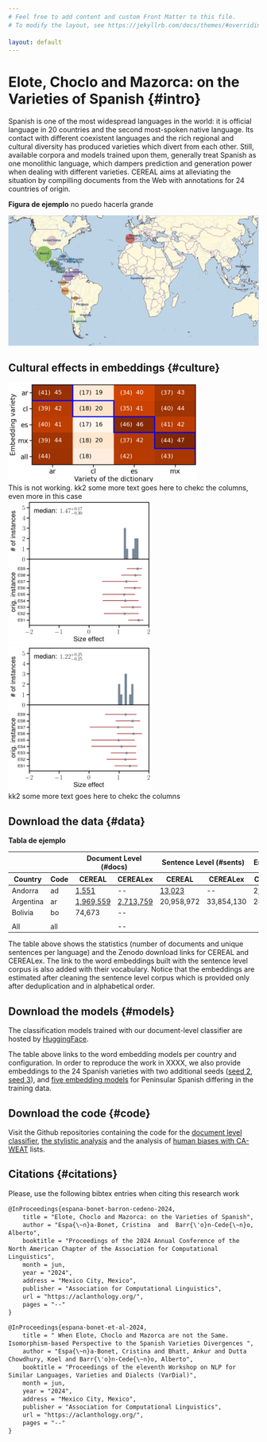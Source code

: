 ```yaml
---
# Feel free to add content and custom Front Matter to this file.
# To modify the layout, see https://jekyllrb.com/docs/themes/#overriding-theme-defaults

layout: default
---
```


# Elote, Choclo and Mazorca: on the Varieties of Spanish {#intro}

<p>Spanish is one of the most widespread languages in the world: it is official language in 20 countries and the second most-spoken native language. Its contact with different coexistent languages and the rich regional and cultural diversity has produced varieties which divert from each other. Still, available corpora and models trained upon them, generally treat Spanish as one monolithic language, which dampers prediction and generation power when dealing with different varieties. CEREAL aims at alleviating the situation by compilling documents from the Web with annotations for 24 countries of origin.</p>

**Figura de ejemplo** no puedo hacerla grande

<p align="center">
  <img src="img/spanish_speakers.png"  width="1000" title="Countries where Spanish is spoken">
</p>



## Cultural effects in embeddings {#culture}

<div class="row2cols">
  <div class="column2cols" width="45%">
  <img src="img/accsBLIbigEX_oscar.png"  width="380" title="Accuracy on BLI">
  </div>
  <div class="column2cols" width="40%">
  This is not working. kk2 some more text goes here to chekc the columns, even more in this case
  </div>
</div>


<div class="row2cols">
  <div class="column2cols left">
  <img src="img/es_cctld_es_esES_1_sizeff.png"  width="290" title="Size effect with the Spanish CAWEAT1 lists on Peninsular Spanish embeddings">
  <img src="img/es_cctld_mx_esES_1_sizeff.png"  width="290" title="Size effect with the Mexican CAWEAT1 lists on Mexican Spanish embeddings">
  </div>
  <div class="column2cols right">
  kk2 some more text goes here to chekc the columns
  </div>
</div>

## Download the data {#data}

**Tabla de ejemplo**

<table id=dataDownload>
<thead>
  <tr>
    <th colspan="2"></th>
    <th colspan="2">Document Level (#docs)</th>
    <th colspan="2">Sentence Level (#sents) </th>
    <th colspan="2">Embeddings (vocab)</th>
  </tr>
  <tr>
    <th>Country</th>    <th>Code</th>
    <th>CEREAL</th>    <th>CEREALex</th>
    <th>CEREAL</th>    <th>CEREALex</th>
    <th>CEREAL</th>    <th>CEREALex</th>
  </tr>
</thead>
<tbody>
  <tr>
    <td>Andorra</td>    <td>ad</td>    <td><a href="https://zenodo.org/records/3829167/files/de.0.tar.bz2">1,551</a></td>    <td>--</td>    <td><a href="https://zenodo.org/records/3829167/files/de.0.tar.bz2">13,023</a></td>    <td>--</td>    <td>2,671</td>    <td>--</td>
  </tr>
  <tr>
    <td>Argentina</td>  <td>ar</td>    <td><a href="https://zenodo.org/records/3829167/files/de.0.tar.bz2">1,969,559</a></td>    <td><a href="https://zenodo.org/records/3829167/files/de.0.tar.bz2">2,713,759</a></td>    <td>20,958,972</td>    <td>33,854,130</td>    <td>284,191</td>    <td>--</td>
  </tr>
  <tr>
    <td>Bolivia</td>    <td>bo</td>    <td>74,673</td>    <td>--</td>    <td></td>    <td></td>    <td></td>    <td></td>
  </tr>
  <tr>
    <td></td>
    <td></td>
    <td></td>
    <td></td>
    <td></td>
    <td></td>
    <td></td>
    <td></td>
  </tr>
  <tr>
    <td>All</td>    <td>all</td>    <td></td>    <td>--</td>    <td></td>    <td></td>    <td></td>    <td></td>
  </tr>
</tbody>
</table>

The table above shows the statistics (number of documents and unique sentences per language) and the Zenodo download links for CEREAL and CEREALex. The link to the word embeddings built with the sentence level corpus is also added with their vocabulary. Notice that the embeddings are estimated after cleaning the sentence level corpus which is provided only after deduplication and in alphabetical order.

## Download the models {#models}

The classification models trained with our document-level classifier are hosted by [HuggingFace](). 

The table above links to the word embedding models per country and configuration. In order to reproduce the work in XXXX, we also provide embeddings to the 24 Spanish varieties with two additional seeds ([seed 2](), [seed 3]()), and [five embedding models]() for Peninsular Spanish differing in the training data.

## Download the code {#code}

Visit the Github repositories containing the code for the [document level classifier](https://github.com/cristinae/docTransformer), [the stylistic analysis](https://github.com/cristinae/stylometrics) and the analysis of [human biases with CA-WEAT](https://github.com/cristinae/CA-WEAT) lists.


## Citations {#citations}

Please, use the following bibtex entries when citing this research work

```
@InProceedings{espana-bonet-barron-cedeno-2024,
    title = "Elote, Choclo and Mazorca: on the Varieties of Spanish",
    author = "Espa{\~n}a-Bonet, Cristina  and  Barr{\'o}n-Cede{\~n}o, Alberto",
    booktitle = "Proceedings of the 2024 Annual Conference of the North American Chapter of the Association for Computational Linguistics",
    month = jun,
    year = "2024",
    address = "Mexico City, Mexico",
    publisher = "Association for Computational Linguistics",
    url = "https://aclanthology.org/",
    pages = "--"
}
```

```
@InProceedings{espana-bonet-et-al-2024,
    title = " When Elote, Choclo and Mazorca are not the Same. Isomorphism-based Perspective to the Spanish Varieties Divergences ",
    author = "Espa{\~n}a-Bonet, Cristina and Bhatt, Ankur and Dutta Chowdhury, Koel and Barr{\'o}n-Cede{\~n}o, Alberto",
    booktitle = "Proceedings of the eleventh Workshop on NLP for Similar Languages, Varieties and Dialects (VarDial)",
    month = jun,
    year = "2024",
    address = "Mexico City, Mexico",
    publisher = "Association for Computational Linguistics",
    url = "https://aclanthology.org/",
    pages = "--"
}
```

